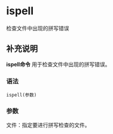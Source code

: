 ispell
===

检查文件中出现的拼写错误

## 补充说明

**ispell命令** 用于检查文件中出现的拼写错误。

### 语法  

```
ispell(参数)
```

### 参数  

文件：指定要进行拼写检查的文件。


